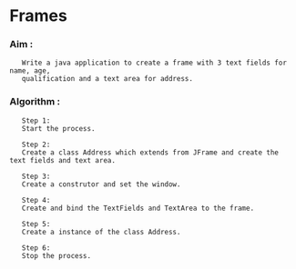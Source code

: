 # Frames

### Aim :
       Write a java application to create a frame with 3 text fields for name, age, 
       qualification and a text area for address.
       
### Algorithm :
       
       Step 1:
       Start the process.
       
       Step 2:
       Create a class Address which extends from JFrame and create the text fields and text area.
       
       Step 3:
       Create a construtor and set the window.
       
       Step 4:
       Create and bind the TextFields and TextArea to the frame.
       
       Step 5:
       Create a instance of the class Address.
       
       Step 6:
       Stop the process.